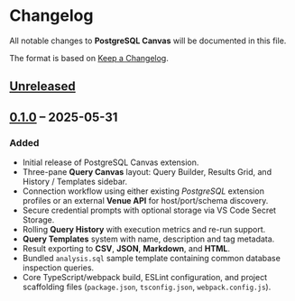 # Changelog
All notable changes to **PostgreSQL Canvas** will be documented in this file.

The format is based on [Keep a Changelog](https://keepachangelog.com/en/1.1.0/).

## [Unreleased]

## [0.1.0] – 2025-05-31
### Added
- Initial release of PostgreSQL Canvas extension.  
- Three-pane **Query Canvas** layout: Query Builder, Results Grid, and History / Templates sidebar.  
- Connection workflow using either existing *PostgreSQL* extension profiles or an external **Venue API** for host/port/schema discovery.  
- Secure credential prompts with optional storage via VS Code Secret Storage.  
- Rolling **Query History** with execution metrics and re-run support.  
- **Query Templates** system with name, description and tag metadata.  
- Result exporting to **CSV**, **JSON**, **Markdown**, and **HTML**.  
- Bundled `analysis.sql` sample template containing common database inspection queries.  
- Core TypeScript/webpack build, ESLint configuration, and project scaffolding files (`package.json`, `tsconfig.json`, `webpack.config.js`).  

[Unreleased]: https://github.com/miolabs/MIOSQLVisualStudioExtension/compare/0.1.0...HEAD
[0.1.0]: https://github.com/miolabs/MIOSQLVisualStudioExtension/releases/tag/0.1.0
